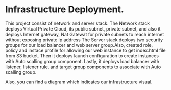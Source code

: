 # Infrastructure Deployment.
This project consist of network and server stack.
The Network stack deploys Virtual Private Cloud, its public subnet, private subnet, and also it deploys Internet gateway, Nat Gatewat for private subnets to reach internet without exposing private ip address 
The Server stack deploys two security groups for our load balancer and web server group.Also, created role, policy and instace profile for allowing our web instance to get index.html file from S3 bucket. Then it deploys launch configuration to create instances with Auto scalling group component. Lastly, it deploys load balancer with listener, listener rule, and target group components to associate with Auto scalling group.

Also, you can find a diagram which indicates our infrastructure visual. 
